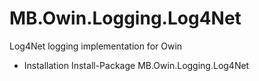 # MB.Owin.Logging.Log4Net
Log4Net logging implementation for Owin

- Installation
Install-Package MB.Owin.Logging.Log4Net
